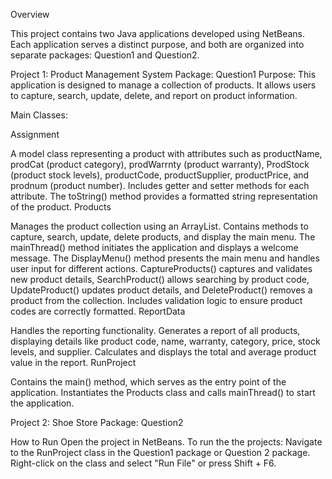 Overview

This project contains two Java applications developed using NetBeans. Each application serves a distinct purpose, and both are organized into separate packages: Question1 and Question2.

Project 1: Product Management System
Package: Question1
Purpose:
This application is designed to manage a collection of products. It allows users to capture, search, update, delete, and report on product information.

Main Classes:

Assignment

A model class representing a product with attributes such as productName, prodCat (product category), prodWarrnty (product warranty), ProdStock (product stock levels), productCode, productSupplier, productPrice, and prodnum (product number).
Includes getter and setter methods for each attribute.
The toString() method provides a formatted string representation of the product.
Products

Manages the product collection using an ArrayList<Assignment>.
Contains methods to capture, search, update, delete products, and display the main menu.
The mainThread() method initiates the application and displays a welcome message.
The DisplayMenu() method presents the main menu and handles user input for different actions.
CaptureProducts() captures and validates new product details, SearchProduct() allows searching by product code, UpdateProduct() updates product details, and DeleteProduct() removes a product from the collection.
Includes validation logic to ensure product codes are correctly formatted.
ReportData

Handles the reporting functionality.
Generates a report of all products, displaying details like product code, name, warranty, category, price, stock levels, and supplier.
Calculates and displays the total and average product value in the report.
RunProject

Contains the main() method, which serves as the entry point of the application.
Instantiates the Products class and calls mainThread() to start the application.

Project 2: Shoe Store
Package: Question2

How to Run
Open the project in NetBeans.
To run the the projects:
Navigate to the RunProject class in the Question1 package or Question 2 package.
Right-click on the class and select "Run File" or press Shift + F6.
